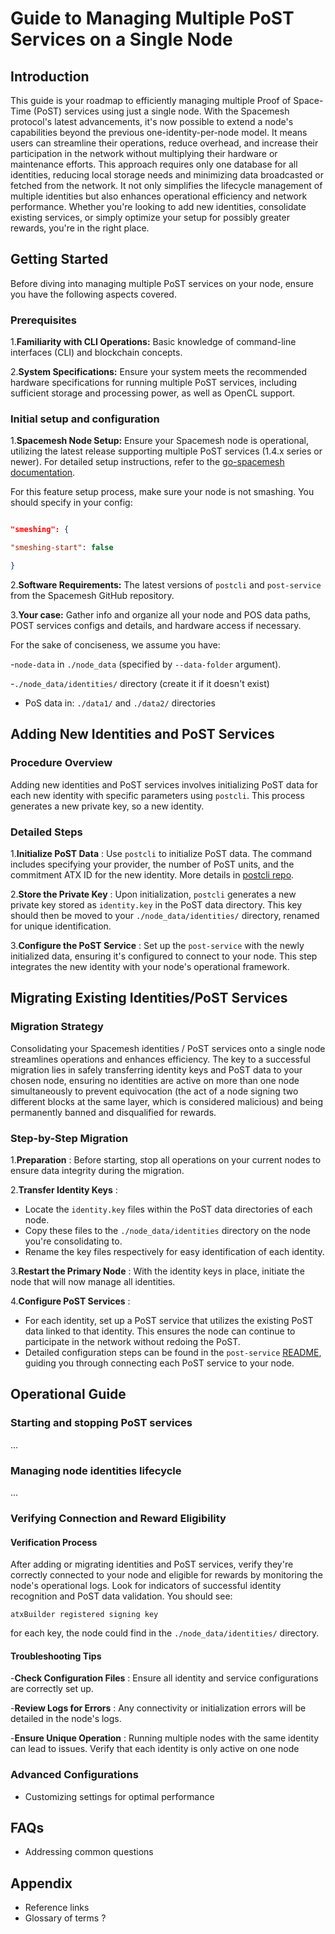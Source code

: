 # Guide to Managing Multiple PoST Services on a Single Node

## Introduction

This guide is your roadmap to efficiently managing multiple Proof of Space-Time (PoST) services using just a single node. With the Spacemesh protocol's latest advancements, it's now possible to extend a node's capabilities beyond the previous one-identity-per-node model. It means users can streamline their operations, reduce overhead, and increase their participation in the network without multiplying their hardware or maintenance efforts. This approach requires only one database for all identities, reducing local storage needs and minimizing data broadcasted or fetched from the network. It not only simplifies the lifecycle management of multiple identities but also enhances operational efficiency and network performance. Whether you're looking to add new identities, consolidate existing services, or simply optimize your setup for possibly greater rewards, you're in the right place.

## **Getting Started**

Before diving into managing multiple PoST services on your node, ensure you have the following aspects covered.

### Prerequisites

1.**Familiarity with CLI Operations:** Basic knowledge of command-line interfaces (CLI) and blockchain concepts.

2.**System Specifications:** Ensure your system meets the recommended hardware specifications for running multiple PoST services, including sufficient storage and processing power, as well as OpenCL support.

### Initial setup and configuration

1.**Spacemesh Node Setup:** Ensure your Spacemesh node is operational, utilizing the latest release supporting multiple PoST services (1.4.x series or newer). For detailed setup instructions, refer to the [go-spacemesh documentation](https://github.com/spacemeshos/go-spacemesh/blob/develop/README.md).

   For this feature setup process, make sure your node is not smashing. You should specify in your config:

```json

"smeshing": {

"smeshing-start": false

}

```

2.**Software Requirements:** The latest versions of `postcli` and `post-service` from the Spacemesh GitHub repository.

3.**Your case:** Gather info and organize all your node and POS data paths, POST services configs and details, and hardware access if necessary.

   For the sake of conciseness, we assume you have:

-`node-data` in `./node_data` (specified by `--data-folder` argument).

-`./node_data/identities/` directory (create it if it doesn't exist)

- PoS data in: `./data1/` and `./data2/` directories

## Adding New Identities and PoST Services

### **Procedure Overview**

Adding new identities and PoST services involves initializing PoST data for each new identity with specific parameters using `postcli`. This process generates a new private key, so a new identity.

### **Detailed Steps**

1.**Initialize PoST Data** : Use `postcli` to initialize PoST data. The command includes specifying your provider, the number of PoST units, and the commitment ATX ID for the new identity. More details in [postcli repo](https://github.com/spacemeshos/post/blob/develop/cmd/postcli/README.md).

2.**Store the Private Key** : Upon initialization, `postcli` generates a new private key stored as `identity.key` in the PoST data directory. This key should then be moved to your `./node_data/identities/` directory, renamed for unique identification.

3.**Configure the PoST Service** : Set up the `post-service` with the newly initialized data, ensuring it's configured to connect to your node. This step integrates the new identity with your node's operational framework.

## Migrating Existing Identities/PoST Services

### **Migration Strategy**

Consolidating your Spacemesh identities / PoST services onto a single node streamlines operations and enhances efficiency. The key to a successful migration lies in safely transferring identity keys and PoST data to your chosen node, ensuring no identities are active on more than one node simultaneously to prevent equivocation (the act of a node signing two different blocks at the same layer, which is considered malicious) and being permanently banned and disqualified for rewards.

### **Step-by-Step Migration**

1.**Preparation** : Before starting, stop all operations on your current nodes to ensure data integrity during the migration.

2.**Transfer Identity Keys** :

- Locate the `identity.key` files within the PoST data directories of each node.
- Copy these files to the `./node_data/identities` directory on the node you're consolidating to.
- Rename the key files respectively for easy identification of each identity.

3.**Restart the Primary Node** : With the identity keys in place, initiate the node that will now manage all identities.

4.**Configure PoST Services** :

- For each identity, set up a PoST service that utilizes the existing PoST data linked to that identity. This ensures the node can continue to participate in the network without redoing the PoST.
- Detailed configuration steps can be found in the `post-service` [README](https://github.com/spacemeshos/post-rs/blob/main/service/README.md), guiding you through connecting each PoST service to your node.

## **Operational Guide**

### Starting and stopping PoST services

...

### Managing node identities lifecycle

...

### Verifying Connection and Reward Eligibility

#### **Verifica**tion Process

After adding or migrating identities and PoST services, verify they're correctly connected to your node and eligible for rewards by monitoring the node's operational logs. Look for indicators of successful identity recognition and PoST data validation. You should see:

`atxBuilder registered signing key `

for each key, the node could find in the `./node_data/identities/` directory.

#### **Troubleshooting Tips**

-**Check Configuration Files** : Ensure all identity and service configurations are correctly set up.

-**Review Logs for Errors** : Any connectivity or initialization errors will be detailed in the node's logs.

-**Ensure Unique Operation** : Running multiple nodes with the same identity can lead to issues. Verify that each identity is only active on one node

### **Advanced Configurations**

- Customizing settings for optimal performance

## **FAQs**

- Addressing common questions

## **Appendix**

- Reference links
- Glossary of terms ?
